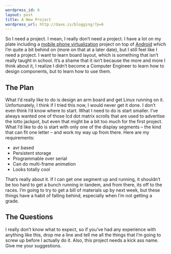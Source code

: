 ```yaml
--- 
wordpress_id: 6
layout: post
title: A New Project
wordpress_url: http://dave.is/blogging/?p=6
---
```

<p>So I need a project. I mean, I really don&#8217;t need a project. I have a lot on my plate including a <a href="http://android.chazy.dk/">mobile phone virtualization</a> project on top of <a href="http://source.android.com/">Android</a> which I&#8217;m quite a bit behind on (more on that at a later date), but I still feel like I need a project. I want to learn board layout, which is something that isn&#8217;t really taught in school. It&#8217;s a shame that it isn&#8217;t because the more and more I think about it, I realize I didn&#8217;t become a Computer Engineer to learn how to design components, but to learn how to use them.</p>

<h2>The Plan</h2>

<p>What I&#8217;d really like to do is design an <abbr>arm</abbr> board and get Linux running on it. Unfortunately, I think if I tried this now, I would never get it done. I don&#8217;t even think I&#8217;d know where to start. What I need to do is start smaller. I&#8217;ve always wanted one of those <abbr>lcd</abbr> dot matrix scrolls that are used to advertise the lotto jackpot, but even that might be a bit too much for the first project. What I&#8217;d like to do is start with only one of the display segments &ndash; the kind that can fit one letter &ndash; and work my way up from there. Here are my requirements:</p>

<!--more-->

<ul>
<li><abbr>avr</abbr> based</li>
<li>Persistent storage</li>
<li>Programmable over serial</li>
<li>Can do multi-frame animation</li>
<li>Looks totally cool</li>
</ul>

<p>That&#8217;s really about it. If I can get one segment up and running, it shouldn&#8217;t be too hard to get a bunch running in tandem, and from there, its off to the races. I&#8217;m going to try to get a bill of materials up by next week, but these things have a habit of falling behind, especially when I&#8217;m not getting a grade.</p>

<h2>The Questions</h2>

<p>I really don&#8217;t know what to expect, so if you&#8217;ve had any experience with anything like this, drop me a line and tell me all the things that I&#8217;m going to screw up before I actually do it. Also, this project needs a kick ass name. Give me your suggestions.</p>
